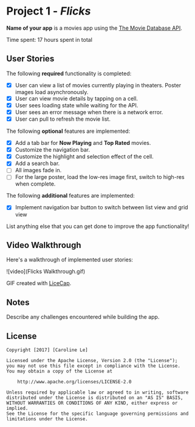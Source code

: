 # Project 1 - *Flicks*

**Name of your app** is a movies app using the [The Movie Database API](http://docs.themoviedb.apiary.io/#).

Time spent: 17 hours spent in total

## User Stories

The following **required** functionality is completed:

- [x] User can view a list of movies currently playing in theaters. Poster images load asynchronously.
- [x] User can view movie details by tapping on a cell.
- [x] User sees loading state while waiting for the API.
- [x] User sees an error message when there is a network error.
- [x] User can pull to refresh the movie list.

The following **optional** features are implemented:

- [x] Add a tab bar for **Now Playing** and **Top Rated** movies.
- [x] Customize the navigation bar.
- [x] Customize the highlight and selection effect of the cell.
- [x] Add a search bar.
- [ ] All images fade in.
- [ ] For the large poster, load the low-res image first, switch to high-res when complete.

The following **additional** features are implemented:
- [x] Implement navigation bar button to switch between list view and grid view


List anything else that you can get done to improve the app functionality!

## Video Walkthrough

Here's a walkthrough of implemented user stories:

![video](Flicks Walkthrough.gif)

GIF created with [LiceCap](http://www.cockos.com/licecap/).

## Notes

Describe any challenges encountered while building the app.

## License

    Copyright [2017] [Caroline Le]

    Licensed under the Apache License, Version 2.0 (the "License");
    you may not use this file except in compliance with the License.
    You may obtain a copy of the License at

        http://www.apache.org/licenses/LICENSE-2.0

    Unless required by applicable law or agreed to in writing, software
    distributed under the License is distributed on an "AS IS" BASIS,
    WITHOUT WARRANTIES OR CONDITIONS OF ANY KIND, either express or implied.
    See the License for the specific language governing permissions and
    limitations under the License.
